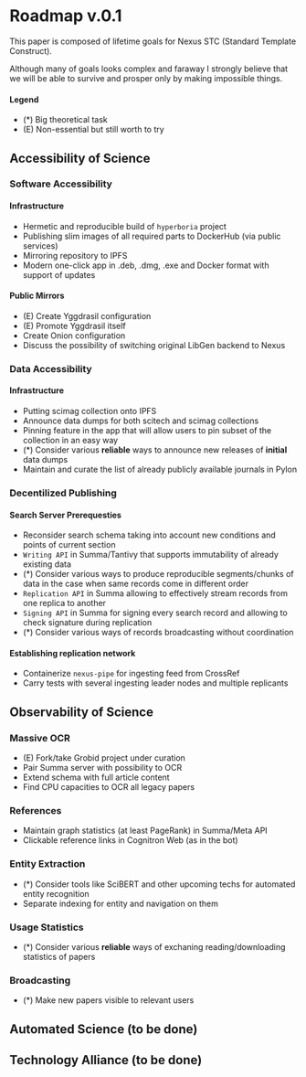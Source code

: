 # Roadmap v.0.1

This paper is composed of lifetime goals for Nexus STC (Standard Template Construct).

Although many of goals looks complex and faraway I strongly believe that we will be able to survive and prosper only by making impossible things.

#### Legend
- (*) Big theoretical task
- (E) Non-essential but still worth to try

## Accessibility of Science

### Software Accessibility

#### Infrastructure

- Hermetic and reproducible build of `hyperboria` project
- Publishing slim images of all required parts to DockerHub (via public services)
- Mirroring repository to IPFS
- Modern one-click app in .deb, .dmg, .exe and Docker format with support of updates

#### Public Mirrors

- (E) Create Yggdrasil configuration
- (E) Promote Yggdrasil itself
- Create Onion configuration
- Discuss the possibility of switching original LibGen backend to Nexus

### Data Accessibility

#### Infrastructure

- Putting scimag collection onto IPFS
- Announce data dumps for both scitech and scimag collections
- Pinning feature in the app that will allow users to pin subset of the collection in an easy way
- (*) Consider various **reliable** ways to announce new releases of **initial** data dumps
- Maintain and curate the list of already publicly available journals in Pylon

### Decentilized Publishing

#### Search Server Prerequesties

- Reconsider search schema taking into account new conditions and points of current section
- `Writing API` in Summa/Tantivy that supports immutability of already existing data
- (*) Consider various ways to produce reproducible segments/chunks of data in the case when same records come in different order
- `Replication API` in Summa allowing to effectively stream records from one replica to another
- `Signing API` in Summa for signing every search record and allowing to check signature during replication
- (*) Consider various ways of records broadcasting without coordination

#### Establishing replication network

- Containerize `nexus-pipe` for ingesting feed from CrossRef
- Carry tests with several ingesting leader nodes and multiple replicants

## Observability of Science

### Massive OCR

- (E) Fork/take Grobid project under curation
- Pair Summa server with possibility to OCR
- Extend schema with full article content
- Find CPU capacities to OCR all legacy papers

### References

- Maintain graph statistics (at least PageRank) in Summa/Meta API
- Clickable reference links in Cognitron Web (as in the bot)

### Entity Extraction

- (*) Consider tools like SciBERT and other upcoming techs for automated entity recognition 
- Separate indexing for entity and navigation on them

### Usage Statistics

- (*) Consider various **reliable** ways of exchaning reading/downloading statistics of papers

### Broadcasting

- (*) Make new papers visible to relevant users

## Automated Science (to be done)

## Technology Alliance (to be done)
